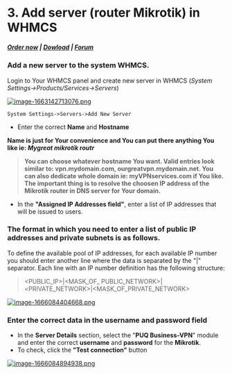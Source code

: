 # 3. Add server (router Mikrotik) in WHMCS

#####  [Order now](https://puqcloud.com/index.php?rp=/store/whmcs-module-business-vpn) | [Dowload](http://download.puqcloud.com/WHMCS/servers/PUQ_WHMCS-Business-VPN/) | [Forum](https://panel.puqcloud.com/link.php?id=39)

### Add a new server to the system WHMCS.

Login to Your WHMCS panel and create new server in WHMCS (*System Settings-&gt;Products/Services-&gt;Servers*)

[![image-1663142713076.png](https://doc.puq.info/uploads/images/gallery/2022-09/scaled-1680-/image-1663142713076.png)](https://doc.puq.info/uploads/images/gallery/2022-09/image-1663142713076.png)

```
System Settings->Servers->Add New Server
```

- Enter the correct **Name** and **Hostname**

**Name is just for Your convenience and You can put there anything You like ie: *Mygreat mikrotik routr***

>**You can choose whatever hostname You want. Valid entries look similar to: vpn.mydomain.com, ourgreatvpn.mydomain.net. You can also dedicate whole domain ie: myVPNservices.com if You like. The important thing is to resolve the choosen IP address of the Mikrotik router in DNS server for Your domain.** 

- In the **"Assigned IP Addresses field"**, enter a list of IP addresses that will be issued to users.

### The format in which you need to enter a list of public IP addresses and private subnets is as follows. 

To define the available pool of IP addresses, for each available IP number you should enter another line where the data is separated by the "|" separator. Each line with an IP number definition has the following structure:

>&lt;PUBLIC\_IP&gt;|&lt;MASK\_OF\_ PUBLIC\_NETWORK&gt;|&lt;PRIVATE\_NETWORK&gt;|&lt;MASK\_OF\_PRIVATE\_NETWORK&gt;

[![image-1666084404668.png](https://doc.puq.info/uploads/images/gallery/2022-10/scaled-1680-/image-1666084404668.png)](https://doc.puq.info/uploads/images/gallery/2022-10/image-1666084404668.png)

### Enter the correct data in the username and password field  
  


- In the **Server Details** section, select the "**PUQ Business-VPN**" module and enter the correct **username** and **password** for the  **Mikrotik**.
- To check, click the **"Test connection"** button

[![image-1666084894938.png](https://doc.puq.info/uploads/images/gallery/2022-10/scaled-1680-/image-1666084894938.png)](https://doc.puq.info/uploads/images/gallery/2022-10/image-1666084894938.png)
